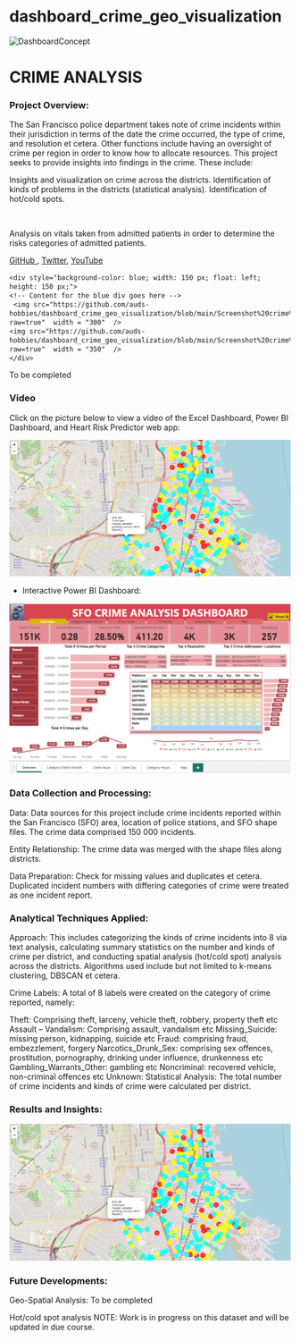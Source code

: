 # dashboard_crime_geo_visualization

<img src="dashboard_concept_v0.0.jpg" alt="DashboardConcept">

# CRIME ANALYSIS

<h3>Project Overview:</h3> 
The San Francisco police department takes note of crime incidents within their jurisdiction in terms of the date the crime occurred, the type of crime, and resolution et cetera. Other functions include having an oversight of crime per region in order to know how to allocate resources. This project seeks to provide insights into findings in the crime. These include: 

Insights and visualization on crime across the districts.
Identification of kinds of problems in the districts (statistical analysis). 
Identification of hot/cold spots.  

<br>
<section>
  <p> Analysis on vitals taken from admitted patients in order to determine the risks categories of admitted patients.</p>
    </p>
        <a href="https://github.com/auds-hobbies/dashboard_crime_geo_visualization" target="_blank"> GitHub </a>,
        <a href="https://www.youtube.com" target="_blank"> Twitter</a>,
        <a href="https://www.youtube.com" target="_blank"> YouTube</a>
    </p>   
  
    <div style="background-color: blue; width: 150 px; float: left; height: 150 px;">
    <!-- Content for the blue div goes here -->
     <img src="https://github.com/auds-hobbies/dashboard_crime_geo_visualization/blob/main/Screenshot%20crime%20analytics2.png?raw=true"  width = "300"  />
    <img src="https://github.com/auds-hobbies/dashboard_crime_geo_visualization/blob/main/Screenshot%20crime%20analytics2.png?raw=true"  width = "350"  />
    </div>
</section>

To be completed 
### Video 
Click on the picture below to view a video of the Excel Dashboard, Power BI Dashboard, and Heart Risk Predictor web app:

[![Watch the video](https://github.com/auds-hobbies/dashboard_crime_geo_visualization/blob/main/Screenshot%20crime%20analytics2.png)](https://youtu.be/pFVV-cahsBc) 


- Interactive Power BI Dashboard:
<img src="https://github.com/auds-hobbies/dashboard_crime_geo_visualization/blob/main/github_crime_analysis_power_bi_dashboard_page1.png " width="528"/> 



<h3>Data Collection and Processing:</h3>
Data: Data sources for this project include crime incidents reported within the San Francisco (SFO) area, location of police stations, and SFO shape files.  The crime data comprised 150 000 incidents. 

Entity Relationship: The crime data was merged with the shape files along districts. 

Data Preparation: Check for missing values and duplicates et cetera. Duplicated incident numbers with differing categories of crime were treated as one incident report. 

<h3>Analytical Techniques Applied:</h3>
Approach: This includes categorizing the kinds of crime incidents into 8 via text analysis, calculating summary statistics on the number and kinds of crime per district, and conducting spatial analysis (hot/cold spot) analysis across the districts. Algorithms used include but not limited to k-means clustering, DBSCAN et cetera. 

Crime Labels: A total of 8 labels were created on the category of crime reported, namely:

Theft: Comprising theft, larceny, vehicle theft, robbery, property theft etc
Assault – Vandalism: Comprising assault, vandalism etc
Missing_Suicide: missing person, kidnapping, suicide etc
Fraud: comprising fraud, embezzlement, forgery
Narcotics_Drunk_Sex: comprising sex offences,  prostitution, pornography, drinking under influence, drunkenness etc
Gambling_Warrants_Other: gambling etc
Noncriminal: recovered vehicle, non-criminal offences etc
Unknown: 
Statistical Analysis: The total number of crime incidents and kinds of crime were calculated per district.  


<h3>Results and Insights:</h3>

<img src="https://github.com/auds-hobbies/dashboard_crime_geo_visualization/blob/main/Screenshot%20crime%20analytics2.png " width="728"/> 


<h3>Future Developments:</h3>
Geo-Spatial Analysis: To be completed 

Hot/cold spot analysis
NOTE:  Work is in progress on this dataset and will be updated in due course.
